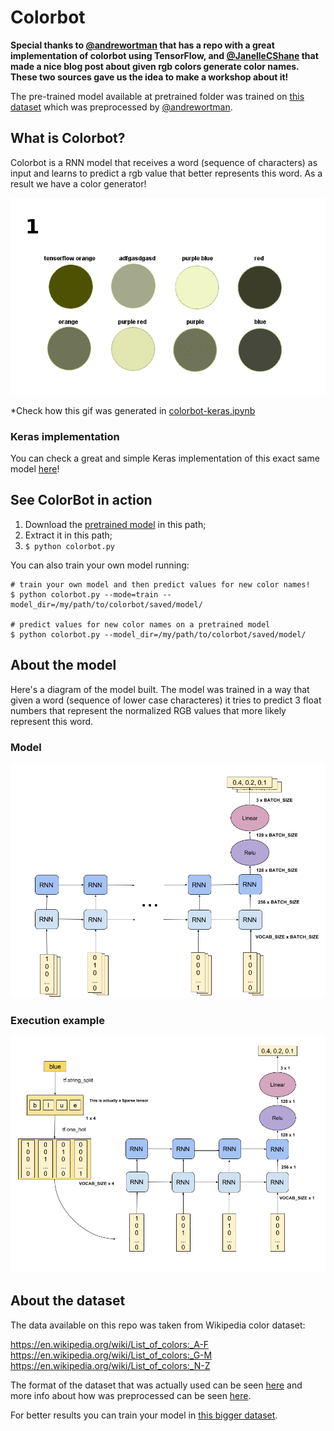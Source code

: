 # Colorbot

**Special thanks to [@andrewortman](https://github.com/andrewortman/colorbot/)
that has a repo with a great implementation of colorbot using TensorFlow,
and [@JanelleCShane](http://lewisandquark.tumblr.com/post/160776374467/new-paint-colors-invented-by-neural-network)
that made a nice blog post about given rgb colors generate color names.
These two sources gave us the idea to make a workshop about it!**

The pre-trained model available at pretrained folder was trained on
[this dataset](https://goo.gl/vcBvQ2) which was preprocessed by
[@andrewortman](https://github.com/andrewortman/colorbot/).

## What is Colorbot?

Colorbot is a RNN model that receives a word (sequence of characters) as
input and learns to predict a rgb value that better represents this word.
As a result we have a color generator!

![](../../images/colorbot_gif.gif)

*Check how this gif was generated in [colorbot-keras.ipynb](colorbot-keras.ipynb)

### Keras implementation

You can check a great and simple Keras implementation of this exact same model [here](https://github.com/random-forests/tensorflow-workshop/blob/master/extras/colorbot-keras.ipynb)!

## See ColorBot in action

1. Download the [pretrained model](https://goo.gl/XprbxR) in this path;
2. Extract it in this path;
2. `$ python colorbot.py`

You can also train your own model running:
```shell
# train your own model and then predict values for new color names!
$ python colorbot.py --mode=train --model_dir=/my/path/to/colorbot/saved/model/

# predict values for new color names on a pretrained model
$ python colorbot.py --model_dir=/my/path/to/colorbot/saved/model/
```

## About the model

Here's a diagram of the model built.
The model was trained in a way that given a word (sequence of lower case
characteres) it tries to predict 3 float numbers that represent the
normalized RGB values that more likely represent this word.

### Model

![](../../images/colorbot_model.png)

### Execution example

![](../../images/colorbot_execution.png)

## About the dataset

The data available on this repo was taken from Wikipedia color dataset:

https://en.wikipedia.org/wiki/List_of_colors:_A-F
https://en.wikipedia.org/wiki/List_of_colors:_G-M
https://en.wikipedia.org/wiki/List_of_colors:_N-Z

The format of the dataset that was actually used can be seen
[here](data/test.csv) and more info about how was preprocessed can be seen
[here](data/).

For better results you can train your model in [this bigger dataset](https://goo.gl/vcBvQ2).
